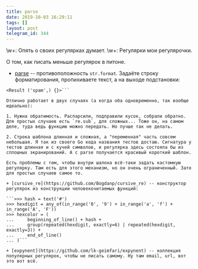 ```yaml
---
title: parse
date: 2019-10-03 16:29:11
tags: []
layout: post
telegram_id: 344
---
```


\w+: Опять о своих регулярках думает\.
\w+: Регулярки мои регулярочки\.

О том, как писать меньше регулярок в питоне.

+ [parse](https://github.com/r1chardj0n3s/parse) -- противоположность `str.format`. Задаёте строку форматирования, пропихиваете текст, а на выходе подстановки:

```>>> parse("It's {}, I love it!", "It's spam, I love it!")
<Result ('spam',) {}>```

Отлично работает в двух случаях (а когда оба одновременно, так вообще идеально):

1. Нужна обратимость. Распарсили, подправили кусок, собрали обратно. Для простых случаев есть `re.sub`, для сложных... Тоже он, на самом деле, туда ведь функцию можно передать. Но лучше так не делать.

2. Строка шаблона длинная и сложная, а "переменная" часть совсем небольшая. Я так из своего Go кода названия тестов достаю. Сигнатура у тестов длинная и с кучей символов, и регулярка здесь состояла бы из сплошных экранирований. А с parse получается красивый короткий шаблон.

Есть проблемы с тем, чтобы внутри шалона всё-таки задать кастомную регулярку. Там есть для этого механизм, но он очень ограниченный. Зато для простых случаев самое то.

+ [cursive_re](https://github.com/Bogdanp/cursive_re) -- конструктор регулярок из конструкции человекочитаемых функций:

```>>> hash = text('#')
>>> hexdigit = any_of(in_range('0', '9') + in_range('a', 'f') + in_range('A', 'F'))
>>> hexcolor = (
...     beginning_of_line() + hash +
...     group(repeated(hexdigit, exactly=6) | repeated(hexdigit, exactly=3)) +
...     end_of_line()
... )```

+ [expynent](https://github.com/lk-geimfari/expynent) -- коллекция популярных регулярок, чтобы не писать самому. Ну там email, url, вот это вот всё.
